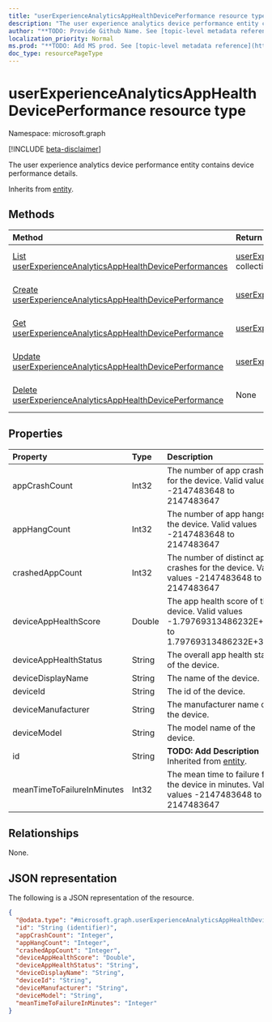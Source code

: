```yaml
---
title: "userExperienceAnalyticsAppHealthDevicePerformance resource type"
description: "The user experience analytics device performance entity contains device performance details."
author: "**TODO: Provide Github Name. See [topic-level metadata reference](https://msgo.azurewebsites.net/add/document/guidelines/metadata.html#topic-level-metadata)**"
localization_priority: Normal
ms.prod: "**TODO: Add MS prod. See [topic-level metadata reference](https://msgo.azurewebsites.net/add/document/guidelines/metadata.html#topic-level-metadata)**"
doc_type: resourcePageType
---
```


# userExperienceAnalyticsAppHealthDevicePerformance resource type

Namespace: microsoft.graph

[!INCLUDE [beta-disclaimer](../../includes/beta-disclaimer.md)]

The user experience analytics device performance entity contains device performance details.


Inherits from [entity](../resources/entity.md).

## Methods
|Method|Return type|Description|
|:---|:---|:---|
|[List userExperienceAnalyticsAppHealthDevicePerformances](../api/userexperienceanalyticsapphealthdeviceperformance-list.md)|[userExperienceAnalyticsAppHealthDevicePerformance](../resources/userexperienceanalyticsapphealthdeviceperformance.md) collection|Get a list of the [userExperienceAnalyticsAppHealthDevicePerformance](../resources/userexperienceanalyticsapphealthdeviceperformance.md) objects and their properties.|
|[Create userExperienceAnalyticsAppHealthDevicePerformance](../api/userexperienceanalyticsapphealthdeviceperformance-create.md)|[userExperienceAnalyticsAppHealthDevicePerformance](../resources/userexperienceanalyticsapphealthdeviceperformance.md)|Create a new [userExperienceAnalyticsAppHealthDevicePerformance](../resources/userexperienceanalyticsapphealthdeviceperformance.md) object.|
|[Get userExperienceAnalyticsAppHealthDevicePerformance](../api/userexperienceanalyticsapphealthdeviceperformance-get.md)|[userExperienceAnalyticsAppHealthDevicePerformance](../resources/userexperienceanalyticsapphealthdeviceperformance.md)|Read the properties and relationships of a [userExperienceAnalyticsAppHealthDevicePerformance](../resources/userexperienceanalyticsapphealthdeviceperformance.md) object.|
|[Update userExperienceAnalyticsAppHealthDevicePerformance](../api/userexperienceanalyticsapphealthdeviceperformance-update.md)|[userExperienceAnalyticsAppHealthDevicePerformance](../resources/userexperienceanalyticsapphealthdeviceperformance.md)|Update the properties of a [userExperienceAnalyticsAppHealthDevicePerformance](../resources/userexperienceanalyticsapphealthdeviceperformance.md) object.|
|[Delete userExperienceAnalyticsAppHealthDevicePerformance](../api/userexperienceanalyticsapphealthdeviceperformance-delete.md)|None|Deletes a [userExperienceAnalyticsAppHealthDevicePerformance](../resources/userexperienceanalyticsapphealthdeviceperformance.md) object.|

## Properties
|Property|Type|Description|
|:---|:---|:---|
|appCrashCount|Int32|The number of app crashes for the device. Valid values -2147483648 to 2147483647|
|appHangCount|Int32|The number of app hangs for the device. Valid values -2147483648 to 2147483647|
|crashedAppCount|Int32|The number of distinct app crashes for the device. Valid values -2147483648 to 2147483647|
|deviceAppHealthScore|Double|The app health score of the device. Valid values -1.79769313486232E+308 to 1.79769313486232E+308|
|deviceAppHealthStatus|String|The overall app health status of the device.|
|deviceDisplayName|String|The name of the device.|
|deviceId|String|The id of the device.|
|deviceManufacturer|String|The manufacturer name of the device.|
|deviceModel|String|The model name of the device.|
|id|String|**TODO: Add Description** Inherited from [entity](../resources/entity.md).|
|meanTimeToFailureInMinutes|Int32|The mean time to failure for the device in minutes. Valid values -2147483648 to 2147483647|

## Relationships
None.

## JSON representation
The following is a JSON representation of the resource.
<!-- {
  "blockType": "resource",
  "keyProperty": "id",
  "@odata.type": "microsoft.graph.userExperienceAnalyticsAppHealthDevicePerformance",
  "baseType": "microsoft.graph.entity",
  "openType": false
}
-->
``` json
{
  "@odata.type": "#microsoft.graph.userExperienceAnalyticsAppHealthDevicePerformance",
  "id": "String (identifier)",
  "appCrashCount": "Integer",
  "appHangCount": "Integer",
  "crashedAppCount": "Integer",
  "deviceAppHealthScore": "Double",
  "deviceAppHealthStatus": "String",
  "deviceDisplayName": "String",
  "deviceId": "String",
  "deviceManufacturer": "String",
  "deviceModel": "String",
  "meanTimeToFailureInMinutes": "Integer"
}
```

